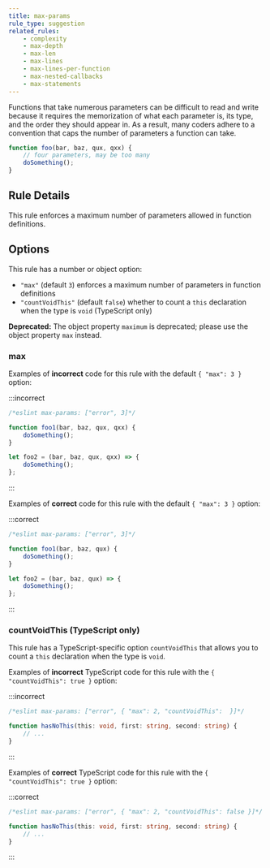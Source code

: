 ```yaml
---
title: max-params
rule_type: suggestion
related_rules:
    - complexity
    - max-depth
    - max-len
    - max-lines
    - max-lines-per-function
    - max-nested-callbacks
    - max-statements
---
```


Functions that take numerous parameters can be difficult to read and write because it requires the memorization of what each parameter is, its type, and the order they should appear in. As a result, many coders adhere to a convention that caps the number of parameters a function can take.

```js
function foo(bar, baz, qux, qxx) {
	// four parameters, may be too many
	doSomething();
}
```

## Rule Details

This rule enforces a maximum number of parameters allowed in function definitions.

## Options

This rule has a number or object option:

-   `"max"` (default `3`) enforces a maximum number of parameters in function definitions
-   `"countVoidThis"` (default `false`) whether to count a `this` declaration when the type is `void` (TypeScript only)

**Deprecated:** The object property `maximum` is deprecated; please use the object property `max` instead.

### max

Examples of **incorrect** code for this rule with the default `{ "max": 3 }` option:

:::incorrect

```js
/*eslint max-params: ["error", 3]*/

function foo1(bar, baz, qux, qxx) {
	doSomething();
}

let foo2 = (bar, baz, qux, qxx) => {
	doSomething();
};
```

:::

Examples of **correct** code for this rule with the default `{ "max": 3 }` option:

:::correct

```js
/*eslint max-params: ["error", 3]*/

function foo1(bar, baz, qux) {
	doSomething();
}

let foo2 = (bar, baz, qux) => {
	doSomething();
};
```

:::

### countVoidThis (TypeScript only)

This rule has a TypeScript-specific option `countVoidThis` that allows you to count a `this` declaration when the type is `void`.

Examples of **incorrect** TypeScript code for this rule with the `{ "countVoidThis": true }` option:

:::incorrect

```ts
/*eslint max-params: ["error", { "max": 2, "countVoidThis":  }]*/

function hasNoThis(this: void, first: string, second: string) {
	// ...
}
```

:::

Examples of **correct** TypeScript code for this rule with the `{ "countVoidThis": true }` option:

:::correct

```ts
/*eslint max-params: ["error", { "max": 2, "countVoidThis": false }]*/

function hasNoThis(this: void, first: string, second: string) {
	// ...
}
```

:::
